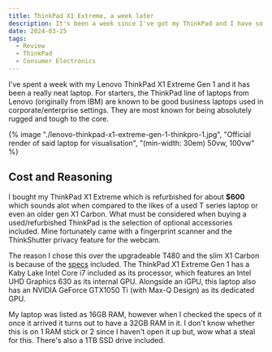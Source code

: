 ```yaml
---
title: ThinkPad X1 Extreme, a week later
description: It's been a week since I've got my ThinkPad and I have so much to say about it
date: 2024-03-25
tags:
  - Review
  - ThinkPad
  - Consumer Electronics
---
```

I've spent a week with my Lenovo ThinkPad X1 Extreme Gen 1 and it has been a really neat laptop. For starters, the ThinkPad line of laptops from Lenovo (originally from IBM) are known to be good business laptops used in corporate/enterprise settings. They are most known for being absolutely rugged and tough to the core.

{% image "./lenovo-thinkpad-x1-extreme-gen-1-thinkpro-1.jpg", "Official render of said laptop for visualisation", "(min-width: 30em) 50vw, 100vw" %}

## Cost and Reasoning

I bought my ThinkPad X1 Extreme which is refurbished for about **$600** which sounds alot when compared to the likes of a used T series laptop or even an older gen X1 Carbon. What must be considered when buying a used/refurbished ThinkPad is the selection of optional accessories included. Mine fortunately came with a fingerprint scanner and the ThinkShutter privacy feature for the webcam.

The reason I chose this over the upgradeable T480 and the slim X1 Carbon is because of the [specs](https://psref.lenovo.com/syspool/Sys/PDF/ThinkPad/ThinkPad_X1_Extreme/ThinkPad_X1_Extreme_Spec.PDF) included. The ThinkPad X1 Extreme Gen 1 has a Kaby Lake Intel Core i7 included as its processor, which features an Intel UHD Graphics 630 as its internal GPU. Alongside an iGPU, this laptop also has an NVIDIA GeForce GTX1050 Ti (with Max-Q Design) as its dedicated GPU.

My laptop was listed as 16GB RAM, however when I checked the specs of it once it arrived it turns out to have a 32GB RAM in it. I don't know whether this is on 1 RAM stick or 2 since I haven't open it up but, wow what a steal for this. There's also a 1TB SSD drive included.